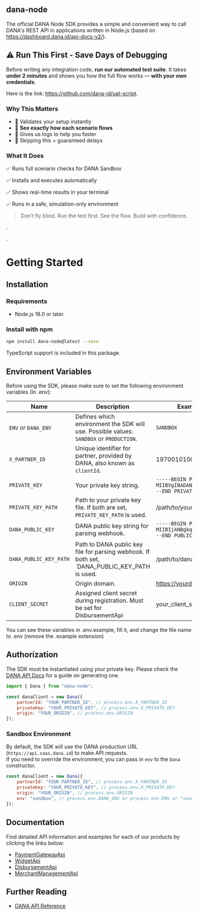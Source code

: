 ## dana-node

The official DANA Node SDK provides a simple and convenient way to call DANA's REST API in applications written in Node.js (based on https://dashboard.dana.id/api-docs-v2/).

## ⚠️ **Run This First - Save Days of Debugging**

Before writing any integration code, **run our automated test suite**. It takes **under 2 minutes** and shows you how the full flow works — **with your own credentials**.

Here is the link: https://github.com/dana-id/uat-script.

### Why This Matters

- 🧪 Validates your setup instantly
- 👀 **See exactly how each scenario flows**
- 🧾 Gives us logs to help you faster
- 🚫 Skipping this = guaranteed delays 


### What It Does

✅ Runs full scenario checks for DANA Sandbox

✅ Installs and executes automatically

✅ Shows real-time results in your terminal

✅ Runs in a safe, simulation-only environment

> Don’t fly blind. Run the test first. See the flow. Build with confidence.

  
  .  

  .


# Getting Started

## Installation

### Requirements

- Node.js 18.0 or later.

### Install with npm

```bash
npm install dana-node@latest --save
```

TypeScript support is included in this package.

## Environment Variables

Before using the SDK, please make sure to set the following environment variables (In .env):

| Name                   | Description                                                                                   | Example Value                                                                   |
| ---------------------- | ---------------------------------------------------------------------------------------       | ------------------------------------------------------------------------------- |
| `ENV` or `DANA_ENV`    | Defines which environment the SDK will use. Possible values: `SANDBOX` or `PRODUCTION`.       | `SANDBOX`                                                                       |
| `X_PARTNER_ID`         | Unique identifier for partner, provided by DANA, also known as `clientId`.                    | 1970010100000000000000                                                          |
| `PRIVATE_KEY`          | Your private key string.                                                                      | `-----BEGIN PRIVATE KEY-----MIIBVgIBADANBg...LsvTqw==-----END PRIVATE KEY-----` |
| `PRIVATE_KEY_PATH`     | Path to your private key file. If both are set, `PRIVATE_KEY_PATH` is used.                   | /path/to/your_private_key.pem                                                   |
| `DANA_PUBLIC_KEY`      | DANA public key string for parsing webhook.                                                   | `-----BEGIN PUBLIC KEY-----MIIBIjANBgkq...Do/QIDAQAB-----END PUBLIC KEY-----`   |
| `DANA_PUBLIC_KEY_PATH` | Path to DANA public key file for parsing webhook. If both set, `DANA_PUBLIC_KEY_PATH is used. | /path/to/dana_public_key.pem                                                    |
| `ORIGIN`               | Origin domain.                                                                                | https://yourdomain.com                                                          |
| `CLIENT_SECRET`        | Assigned client secret during registration. Must be set for DisbursementApi                   | your_client_secret                                                              |

You can see these variables in .env.example, fill it, and change the file name to .env (remove the .example extension)

## Authorization

The SDK must be instantiated using your private key. Please check the [DANA API Docs](https://dashboard.dana.id/api-docs/read/45) for a guide on generating one.

```javascript
import { Dana } from "dana-node";

const danaClient = new Dana({
    partnerId: "YOUR_PARTNER_ID", // process.env.X_PARTNER_ID
    privateKey: "YOUR_PRIVATE_KEY", // process.env.X_PRIVATE_KEY
    origin: "YOUR_ORIGIN", // process.env.ORIGIN
});
```

### Sandbox Environment

By default, the SDK will use the DANA production URL (`https://api.saas.dana.id`) to make API requests.<br/>
If you need to override the environment, you can pass in `env` to the `Dana` constructor.

```javascript
const danaClient = new Dana({
    partnerId: "YOUR_PARTNER_ID", // process.env.X_PARTNER_ID
    privateKey: "YOUR_PRIVATE_KEY", // process.env.X_PRIVATE_KEY
    origin: "YOUR_ORIGIN", // process.env.ORIGIN
    env: "sandbox", // process.env.DANA_ENV or process.env.ENV or "sandbox" or "production"
});
```

## Documentation

Find detailed API information and examples for each of our products by clicking the links below:
* [PaymentGatewayApi](docs/payment_gateway/v1/Apis/PaymentGatewayApi.md)
* [WidgetApi](docs/widget/v1/Apis/WidgetApi.md)
* [DisbursementApi](docs/disbursement/v1/Apis/DisbursementApi.md)
* [MerchantManagementApi](docs/merchant_management/v1/Apis/MerchantManagementApi.md)

## Further Reading

* [DANA API Reference](https://dashboard.dana.id/api-docs-v2/)